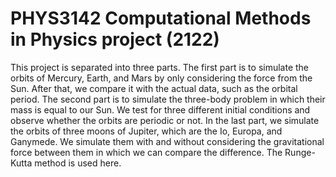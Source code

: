 # PHYS3142 Computational Methods in Physics project (2122)

This project is separated into three parts. 
The first part is to simulate the orbits of Mercury, Earth, and Mars by only considering the force from the Sun. After that, we compare it with the actual data, such as the orbital period. 
The second part is to simulate the three-body problem in which their mass is equal to our Sun. We test for three different initial conditions and observe whether the orbits are periodic or not. 
In the last part, we simulate the orbits of three moons of Jupiter, which are the Io, Europa, and Ganymede. 
We simulate them with and without considering the gravitational force between them in which we can compare the difference.
The Runge-Kutta method is used here. 
